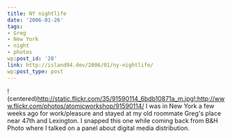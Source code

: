 ```yaml
---
title: NY nightlife
date: '2006-01-26'
tags:
- Greg
- New York
- night
- photos
wp:post_id: '28'
link: http://island94.dev/2006/01/ny-nightlife/
wp:post_type: post
---
```


!(centered)http://static.flickr.com/35/91590114_6bdb10871a_m.jpg!:http://www.flickr.com/photos/atomicworkshop/91590114/ 
I was in New York a few weeks ago for work/pleasure and stayed at my old roommate Greg's place near 47th and Lexington. I snapped this one while coming back from B&H Photo where I talked on a panel about digital media distribution.  
